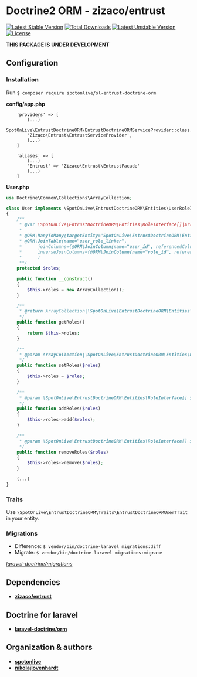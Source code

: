 # Doctrine2 ORM - zizaco/entrust

[![Latest Stable Version](https://poser.pugx.org/spotonlive/sl-entrust-doctrine-orm/v/stable)](https://packagist.org/packages/spotonlive/sl-entrust-doctrine-orm) [![Total Downloads](https://poser.pugx.org/spotonlive/sl-entrust-doctrine-orm/downloads)](https://packagist.org/packages/spotonlive/sl-entrust-doctrine-orm) [![Latest Unstable Version](https://poser.pugx.org/spotonlive/sl-entrust-doctrine-orm/v/unstable)](https://packagist.org/packages/spotonlive/sl-entrust-doctrine-orm) [![License](https://poser.pugx.org/spotonlive/sl-entrust-doctrine-orm/license)](https://packagist.org/packages/spotonlive/sl-entrust-doctrine-orm)

**THIS PACKAGE IS UNDER DEVELOPMENT**

## Configuration

### Installation
Run `$ composer require spotonlive/sl-entrust-doctrine-orm`

**config/app.php**
```
    'providers' => [
	    (...)
		SpotOnLive\EntrustDoctrineORM\EntrustDoctrineORMServiceProvider::class,
        'Zizaco\Entrust\EntrustServiceProvider',
	    (...)
	]

    'aliases' => [
	    (...)
        'Entrust' => 'Zizaco\Entrust\EntrustFacade'
	    (...)
	]
```

**User.php**
```php
use Doctrine\Common\Collections\ArrayCollection;

class User implements \SpotOnLive\EntrustDoctrineORM\Entities\UserRoleInterface
{
    /**
     * @var \SpotOnLive\EntrustDoctrineORM\Entities\RoleInterface[]|ArrayCollection
     *
     * @ORM\ManyToMany(targetEntity="SpotOnLive\EntrustDoctrineORM\Entities\Role")
     * @ORM\JoinTable(name="user_role_linker",
     *      joinColumns={@ORM\JoinColumn(name="user_id", referencedColumnName="id")},
     *      inverseJoinColumns={@ORM\JoinColumn(name="role_id", referencedColumnName="id")}
     *      )
     **/
    protected $roles;

    public function __construct()
    {
        $this->roles = new ArrayCollection();
    }

    /**
     * @return ArrayCollection|\SpotOnLive\EntrustDoctrineORM\Entities\RoleInterface[]
     */
    public function getRoles()
    {
        return $this->roles;
    }

    /**
     * @param ArrayCollection|\SpotOnLive\EntrustDoctrineORM\Entities\RoleInterface[] $roles
     */
    public function setRoles($roles)
    {
        $this->roles = $roles;
    }

    /**
     * @param \SpotOnLive\EntrustDoctrineORM\Entities\RoleInterface[] $roles
     */
    public function addRoles($roles)
    {
        $this->roles->add($roles);
    }

    /**
     * @param \SpotOnLive\EntrustDoctrineORM\Entities\RoleInterface[] $roles
     */
    public function removeRoles($roles)
    {
        $this->roles->remove($roles);
    }

    (...)
}
```

### Traits
Use `\SpotOnLive\EntrustDoctrineORM\Traits\EntrustDoctrineORMUserTrait` in your entity.

### Migrations
- Difference: `$ vendor/bin/doctrine-laravel migrations:diff`
- Migrate: `$ vendor/bin/doctrine-laravel migrations:migrate`

[*laravel-doctrine/migrations*](https://github.com/laravel-doctrine/migrations)

## Dependencies
* [**zizaco/entrust**](https://github.com/Zizaco/entrust)

## Doctrine for laravel
* [**laravel-doctrine/orm**](https://packagist.org/packages/laravel-doctrine/orm)

## Organization & authors
* [**spotonlive**](https://github.com/spotonlive)
* [**nikolajlovenhardt**](https://github.com/nikolajlovenhardt)